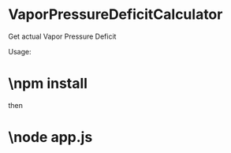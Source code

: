 # VaporPressureDeficitCalculator
Get actual Vapor Pressure Deficit


Usage:
# \npm install
then
# \node app.js
